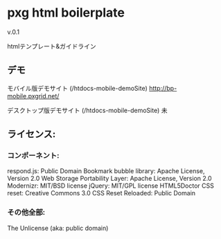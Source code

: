 # pxg html boilerplate

v.0.1

htmlテンプレート&ガイドライン

## デモ

モバイル版デモサイト (/htdocs-mobile-demoSite)
http://bp-mobile.pxgrid.net/

デスクトップ版デモサイト (/htdocs-mobile-demoSite)
未

## ライセンス:

### コンポーネント:

respond.js: Public Domain
Bookmark bubble library: Apache License, Version 2.0
Web Storage Portability Layer: Apache License, Version 2.0
Modernizr: MIT/BSD license
jQuery: MIT/GPL license
HTML5Doctor CSS reset: Creative Commons 3.0 
CSS Reset Reloaded: Public Domain 

### その他全部:

The Unlicense (aka: public domain)
